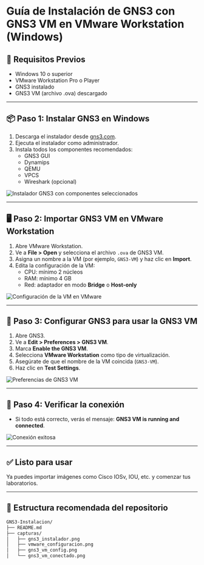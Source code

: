 
# Guía de Instalación de GNS3 con GNS3 VM en VMware Workstation (Windows)

## 🧰 Requisitos Previos

- Windows 10 o superior
- VMware Workstation Pro o Player
- GNS3 instalado
- GNS3 VM (archivo .ova) descargado

---

## 📦 Paso 1: Instalar GNS3 en Windows

1. Descarga el instalador desde [gns3.com](https://www.gns3.com/software/download).
2. Ejecuta el instalador como administrador.
3. Instala todos los componentes recomendados:
   - GNS3 GUI
   - Dynamips
   - QEMU
   - VPCS
   - Wireshark (opcional)

![Instalador GNS3 con componentes seleccionados](capturas/gns3_instalador.png)

---

## 🖥️ Paso 2: Importar GNS3 VM en VMware Workstation

1. Abre VMware Workstation.
2. Ve a **File > Open** y selecciona el archivo `.ova` de GNS3 VM.
3. Asigna un nombre a la VM (por ejemplo, `GNS3-VM`) y haz clic en **Import**.
4. Edita la configuración de la VM:
   - CPU: mínimo 2 núcleos
   - RAM: mínimo 4 GB
   - Red: adaptador en modo **Bridge** o **Host-only**

![Configuración de la VM en VMware](capturas/vmware_configuracion.png)

---

## 🔗 Paso 3: Configurar GNS3 para usar la GNS3 VM

1. Abre GNS3.
2. Ve a **Edit > Preferences > GNS3 VM**.
3. Marca **Enable the GNS3 VM**.
4. Selecciona **VMware Workstation** como tipo de virtualización.
5. Asegúrate de que el nombre de la VM coincida (`GNS3-VM`).
6. Haz clic en **Test Settings**.

![Preferencias de GNS3 VM](capturas/gns3_vm_config.png)

---

## 🧪 Paso 4: Verificar la conexión

- Si todo está correcto, verás el mensaje: **GNS3 VM is running and connected**.

![Conexión exitosa](capturas/gns3_vm_conectado.png)

---

## ✅ Listo para usar

Ya puedes importar imágenes como Cisco IOSv, IOU, etc. y comenzar tus laboratorios.

---

## 📁 Estructura recomendada del repositorio

```bash
GNS3-Instalacion/
├── README.md
├── capturas/
│   ├── gns3_instalador.png
│   ├── vmware_configuracion.png
│   ├── gns3_vm_config.png
│   └── gns3_vm_conectado.png
```

